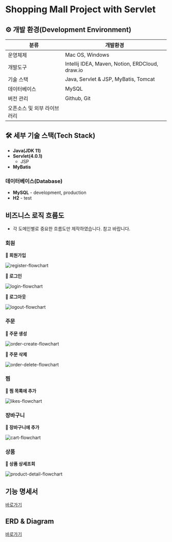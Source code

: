 # Shopping Mall Project with Servlet

## ⚙️ 개발 환경(Development Environment)

| 분류              | 개발환경                                            | 
|-----------------|-------------------------------------------------|
| 운영체제            | Mac OS, Windows                                 |
| 개발도구            | Intellij IDEA, Maven, Notion, ERDCloud, draw.io |
| 기술 스택           | Java, Servlet & JSP, MyBatis, Tomcat            |
| 데이터베이스          | MySQL                                          |
| 버전 관리           | Github, Git                                     |
| 오픈소스 및 외부 라이브러리 |                                              |

## 🛠 세부 기술 스택(Tech Stack)

- **Java(JDK 11)**
- **Servlet(4.0.1)**
    - JSP
- **MyBatis**

### 데이터베이스(Database)

- **MySQL** - development, production
- **H2** - test

## 비즈니스 로직 흐름도

- 각 도메인별로 중요한 흐름도만 제작하였습니다. 참고 바랍니다.

### 회원

**📌 회원가입**

![register-flowchart](./assets/images/register-flowchart.png)

**📌 로그인**

![login-flowchart](./assets/images/login-flowchart.png)

**📌 로그아웃**

![logout-flowchart](./assets/images/logout-flowchart.png)

### 주문

**📌 주문 생성**

![order-create-flowchart](./assets/images/order-create-flowchart.png)

**📌 주문 삭제**

![order-delete-flowchart](./assets/images/order-delete-flowchart.png)

### 찜

**📌 찜 목록에 추가**

![likes-flowchart](./assets/images/likes-flowchart.png)

### 장바구니

**📌 장바구니에 추가**

![cart-flowchart](./assets/images/cart-flowchart.png)

### 상품

**📌 상품 상세조회**

![product-detail-flowchart](./assets/images/product-detail-flowchart.png)


## 기능 명세서

[바로가기](https://www.notion.so/c5cc529cde524a0eacd7433be5466aa4?v=c4f6ef4260724835ba010543be9dbb35&pvs=4)

## ERD & Diagram

[바로가기](https://www.erdcloud.com/d/HnnmsKsQ4Q9ztQy4K)
